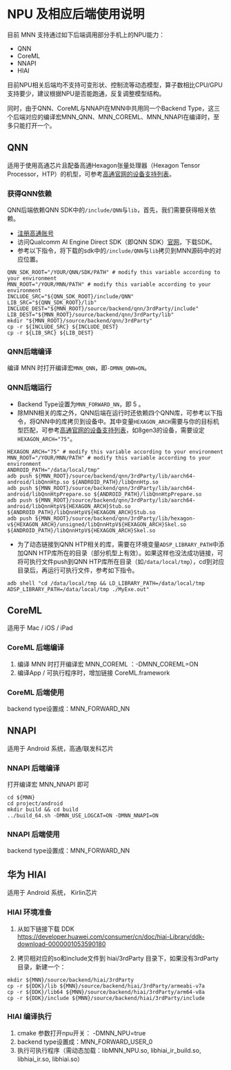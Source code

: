 # NPU 及相应后端使用说明

目前 MNN 支持通过如下后端调用部分手机上的NPU能力：
- QNN
- CoreML
- NNAPI
- HIAI

目前NPU相关后端均不支持可变形状、控制流等动态模型，算子数相比CPU/GPU支持要少，建议根据NPU是否能跑通，反复调整模型结构。

同时，由于QNN、CoreML与NNAPI在MNN中共用同一个Backend Type，这三个后端对应的编译宏MNN_QNN、MNN_COREML、MNN_NNAPI在编译时，至多只能打开一个。

## QNN
适用于使用高通芯片且配备高通Hexagon张量处理器（Hexagon Tensor Processor，HTP）的机型，可参考[高通官网的设备支持列表](https://docs.qualcomm.com/bundle/publicresource/topics/80-63442-50/overview.html#supported-snapdragon-devices)。

### 获得QNN依赖
QNN后端依赖QNN SDK中的`/include/QNN`与`lib`，首先，我们需要获得相关依赖。
- [注册高通账号](https://myaccount.qualcomm.com/signup)
- 访问Qualcomm AI Engine Direct SDK（即QNN SDK）[官网](https://www.qualcomm.com/developer/software/qualcomm-ai-engine-direct-sdk)，下载SDK。
- 参考以下指令，将下载的sdk中的`/include/QNN`与`lib`拷贝到MNN源码中的对应位置。
```
QNN_SDK_ROOT="/YOUR/QNN/SDK/PATH" # modify this variable according to your environment
MNN_ROOT="/YOUR/MNN/PATH" # modify this variable according to your environment
INCLUDE_SRC="${QNN_SDK_ROOT}/include/QNN"
LIB_SRC="${QNN_SDK_ROOT}/lib"
INCLUDE_DEST="${MNN_ROOT}/source/backend/qnn/3rdParty/include"
LIB_DEST="${MNN_ROOT}/source/backend/qnn/3rdParty/lib"
mkdir "${MNN_ROOT}/source/backend/qnn/3rdParty"
cp -r ${INCLUDE_SRC} ${INCLUDE_DEST}
cp -r ${LIB_SRC} ${LIB_DEST}
```

### QNN后端编译
编译 MNN 时打开编译宏`MNN_QNN`，即`-DMNN_QNN=ON`。

### QNN后端运行
- Backend Type设置为`MNN_FORWARD_NN`，即 5 。
- 除MNN相关的库之外，QNN后端在运行时还依赖四个QNN库，可参考以下指令，将QNN中的库拷贝到设备中。其中变量`HEXAGON_ARCH`需要与你的目标机型匹配，可参考[高通官网的设备支持列表](https://docs.qualcomm.com/bundle/publicresource/topics/80-63442-50/overview.html#supported-snapdragon-devices)，如8gen3的设备，需要设定`HEXAGON_ARCH="75"`。
```
HEXAGON_ARCH="75" # modify this variable according to your environment
MNN_ROOT="/YOUR/MNN/PATH" # modify this variable according to your environment
ANDROID_PATH="/data/local/tmp"
adb push ${MNN_ROOT}/source/backend/qnn/3rdParty/lib/aarch64-android/libQnnHtp.so ${ANDROID_PATH}/libQnnHtp.so
adb push ${MNN_ROOT}/source/backend/qnn/3rdParty/lib/aarch64-android/libQnnHtpPrepare.so ${ANDROID_PATH}/libQnnHtpPrepare.so
adb push ${MNN_ROOT}/source/backend/qnn/3rdParty/lib/aarch64-android/libQnnHtpV${HEXAGON_ARCH}Stub.so ${ANDROID_PATH}/libQnnHtpV${HEXAGON_ARCH}Stub.so
adb push ${MNN_ROOT}/source/backend/qnn/3rdParty/lib/hexagon-v${HEXAGON_ARCH}/unsigned/libQnnHtpV${HEXAGON_ARCH}Skel.so ${ANDROID_PATH}/libQnnHtpV${HEXAGON_ARCH}Skel.so
```
- 为了动态链接到QNN HTP相关的库，需要在环境变量`ADSP_LIBRARY_PATH`中添加QNN HTP库所在的目录（部分机型上有效）。如果这样也没法成功链接，可将可执行文件push到QNN HTP库所在目录（如`/data/local/tmp`），cd到对应目录后，再运行可执行文件，参考如下指令。
```
adb shell "cd /data/local/tmp && LD_LIBRARY_PATH=/data/local/tmp ADSP_LIBRARY_PATH=/data/local/tmp ./MyExe.out"
```

## CoreML
适用于 Mac / iOS / iPad

### CoreML 后端编译
1. 编译 MNN 时打开编译宏 MNN_COREML ：-DMNN_COREML=ON
2. 编译App / 可执行程序时，增加链接 CoreML.framework

### CoreML 后端使用
backend type设置成：MNN_FORWARD_NN

## NNAPI
适用于 Android 系统，高通/联发科芯片

### NNAPI 后端编译
打开编译宏 MNN_NNAPI 即可
```
cd ${MNN}
cd project/android
mkdir build && cd build
../build_64.sh -DMNN_USE_LOGCAT=ON -DMNN_NNAPI=ON
``` 

### NNAPI 后端使用
backend type设置成：MNN_FORWARD_NN


## 华为 HIAI 
适用于 Android 系统， Kirlin芯片

### HIAI 环境准备
1. 从如下链接下载 DDK 
https://developer.huawei.com/consumer/cn/doc/hiai-Library/ddk-download-0000001053590180



2. 拷贝相对应的so和include文件到 hiai/3rdParty 目录下，如果没有3rdParty目录，新建一个：

```
mkdir ${MNN}/source/backend/hiai/3rdParty
cp -r ${DDK}/lib ${MNN}/source/backend/hiai/3rdParty/armeabi-v7a
cp -r ${DDK}/lib64 ${MNN}/source/backend/hiai/3rdParty/arm64-v8a
cp -r ${DDK}/include ${MNN}/source/backend/hiai/3rdParty/include
```

### HIAI 编译执行
1. cmake 参数打开npu开关： -DMNN_NPU=true 
2. backend type设置成：MNN_FORWARD_USER_0
3. 执行可执行程序（需动态加载：libMNN_NPU.so, libhiai_ir_build.so, libhiai_ir.so, libhiai.so）